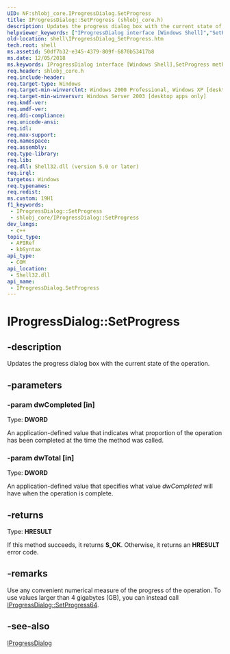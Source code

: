 ```yaml
---
UID: NF:shlobj_core.IProgressDialog.SetProgress
title: IProgressDialog::SetProgress (shlobj_core.h)
description: Updates the progress dialog box with the current state of the operation.
helpviewer_keywords: ["IProgressDialog interface [Windows Shell]","SetProgress method","IProgressDialog.SetProgress","IProgressDialog::SetProgress","SetProgress","SetProgress method [Windows Shell]","SetProgress method [Windows Shell]","IProgressDialog interface","_win32_IProgressDialog_SetProgress","shell.IProgressDialog_SetProgress","shlobj_core/IProgressDialog::SetProgress"]
old-location: shell\IProgressDialog_SetProgress.htm
tech.root: shell
ms.assetid: 50df7b32-e345-4379-809f-6870b53417b8
ms.date: 12/05/2018
ms.keywords: IProgressDialog interface [Windows Shell],SetProgress method, IProgressDialog.SetProgress, IProgressDialog::SetProgress, SetProgress, SetProgress method [Windows Shell], SetProgress method [Windows Shell],IProgressDialog interface, _win32_IProgressDialog_SetProgress, shell.IProgressDialog_SetProgress, shlobj_core/IProgressDialog::SetProgress
req.header: shlobj_core.h
req.include-header: 
req.target-type: Windows
req.target-min-winverclnt: Windows 2000 Professional, Windows XP [desktop apps only]
req.target-min-winversvr: Windows Server 2003 [desktop apps only]
req.kmdf-ver: 
req.umdf-ver: 
req.ddi-compliance: 
req.unicode-ansi: 
req.idl: 
req.max-support: 
req.namespace: 
req.assembly: 
req.type-library: 
req.lib: 
req.dll: Shell32.dll (version 5.0 or later)
req.irql: 
targetos: Windows
req.typenames: 
req.redist: 
ms.custom: 19H1
f1_keywords:
 - IProgressDialog::SetProgress
 - shlobj_core/IProgressDialog::SetProgress
dev_langs:
 - c++
topic_type:
 - APIRef
 - kbSyntax
api_type:
 - COM
api_location:
 - Shell32.dll
api_name:
 - IProgressDialog.SetProgress
---
```


# IProgressDialog::SetProgress


## -description

Updates the progress dialog box with the current state of the operation.

## -parameters

### -param dwCompleted [in]

Type: <b>DWORD</b>

An application-defined value that indicates what proportion of the operation has been completed at the time the method was called.

### -param dwTotal [in]

Type: <b>DWORD</b>

An application-defined value that specifies what value <i>dwCompleted</i> will have when the operation is complete.

## -returns

Type: <b>HRESULT</b>

If this method succeeds, it returns <b xmlns:loc="http://microsoft.com/wdcml/l10n">S_OK</b>. Otherwise, it returns an <b xmlns:loc="http://microsoft.com/wdcml/l10n">HRESULT</b> error code.

## -remarks

Use any convenient numerical measure of the progress of the operation. To use values larger than 4 gigabytes (GB), you can instead call <a href="https://docs.microsoft.com/windows/desktop/api/shlobj_core/nf-shlobj_core-iprogressdialog-setprogress64">IProgressDialog::SetProgress64</a>.

## -see-also

<a href="https://docs.microsoft.com/windows/desktop/api/shlobj_core/nn-shlobj_core-iprogressdialog">IProgressDialog</a>

